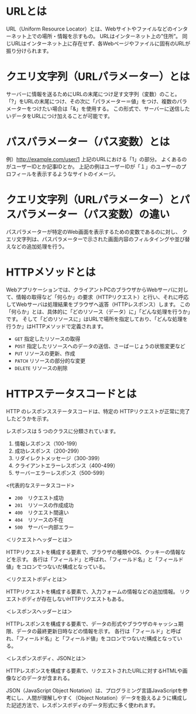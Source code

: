# **URLとは**

URL（Uniform Resource Locator）とは、Webサイトやファイルなどのインターネット上での場所・情報を示すもの。
URLはインターネット上の”住所”。
 同じURLはインターネット上に存在せず、各Webページやファイルに固有のURLが振り分けられます。

# **クエリ文字列（URLパラメーター）とは**

サーバーに情報を送るためにURLの末尾につけ足す文字列（変数）のこと。
「?」をURLの末尾につけ、その次に「パラメーター＝値」をつけ、複数のパラメーターをつけたい場合は「&」を使用する。
この形式で、サーバーに送信したいデータをURLにつけ加えることが可能です。

# **パスパラメーター（パス変数）とは**

例）http://example.com/user/1
上記のURLにおける「1」の部分。
よくあるのがユーザーIDとか記事IDとか。
上記の例はユーザーIDが「１」のユーザーのプロフィールを表示するようなサイトのイメージ。

# **クエリ文字列（URLパラメーター）とパスパラメーター（パス変数）の違い**

パスパラメーターが特定のWeb画面を表示するための変数であるのに対し、 クエリ文字列は、パスパラメーターで示された画面内容のフィルタイングや並び替えなどの追加処理を行う。

# **HTTPメソッドとは**

Webアプリケーションでは、クライアントPCのブラウザからWebサーバに対して、情報の取得など「何らか」の要求（HTTPリクエスト）と行い、それに呼応してWebサーバは処理結果をブラウザへ返答（HTTPレスポンス）します。
この「何らか」とは、具体的に「どのリソース（データ）に」「どんな処理を行うか」です。
そして「どのリソースに」はURLで場所を指定しており、「どんな処理を行うか」はHTTPメソッドで定義されます。

- `GET` 指定したリソースの取得
- `POST` 指定したリソースへのデータの送信、さーばーじょうの状態変更など
- `PUT` リソースの更新、作成
- `PATCH` リソースの部分的な変更
- `DELETE` リソースの削除

# **HTTPステータスコードとは**

HTTP のレスポンスステータスコードは、特定の HTTPリクエストが正常に完了したどうかを示す。

レスポンスは 5 つのクラスに分類されています。
1. 情報レスポンス（100-199）
2. 成功レスポンス（200-299）
3. リダイレクトメッセージ（300-399）
4. クライアントエラーレスポンス（400-499）
5. サーバーエラーレスポンス（500-599）

<代表的なステータスコード>
- `200`　リクエスト成功
- `201`　リソースの作成成功
- `400`　リクエスト間違い
- `404`　リソースの不在
- `500`　サーバー内部エラー

＜リクエストヘッダーとは＞

HTTPリクエストを構成する要素で、ブラウザの種類やOS、クッキーの情報などを示す。
各行は「フィールド」と呼ばれ、「フィールド名」と「フィールド値」をコロンでつないだ構成となっている。

＜リクエストボディとは＞

HTTPリクエストを構成する要素で、入力フォームの情報などの追加情報。
リクエストボディが存在しないHTTPリクエストもある。

＜レスポンスヘッダーとは＞

HTTPレスポンスを構成する要素で、データの形式やブラウザのキャッシュ期限、データの最終更新日時などの情報を示す。
各行は「フィールド」と呼ばれ、「フィールド名」と「フィールド値」をコロンでつないだ構成となっている。

＜レスポンスボディ、JSONとは＞

HTTPレスポンスを構成する要素で、リクエストされたURLに対するHTMLや画像などのデータが含まれる。

JSON（JavaScript Object Notation）は、プログラミング言語JavaScriptを参考にし、人間が理解しやすく（Object Notation）データを扱えるように構成した記述方法で、レスポンスボディのデータ形式に多く使われます。
